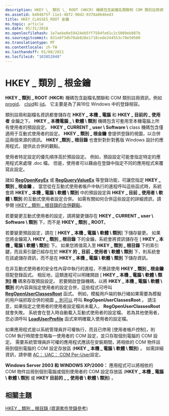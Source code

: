 ```yaml
---
description: HKEY \_ 類別 \_ ROOT (HKCR) 機碼包含副檔名關聯和 COM 類別註冊資訊，例如 Progid、Clsid 和 iid。 它主要是為了與16位 Windows 中的登錄相容。
ms.assetid: b404875f-11e1-48f2-98d2-0378a0646ed3
title: HKEY_CLASSES_ROOT 金鑰
ms.topic: article
ms.date: 05/31/2018
ms.openlocfilehash: 1e7aebe0e59424eb5ff7584fe61c2c5089eb887b
ms.sourcegitcommit: 831e8f3db78ab820e1710cede244553c70e50500
ms.translationtype: MT
ms.contentlocale: zh-TW
ms.lasthandoff: 01/08/2021
ms.locfileid: "103852048"
---
```

# <a name="hkey_classes_root-key"></a>HKEY \_ 類別 \_ 根金鑰

**HKEY \_ 類別 \_ ROOT** (**HKCR**) 機碼包含副檔名關聯和 COM 類別註冊資訊，例如 [progid](../com/-progid--key.md)、 [clsid](../com/clsid-key-hklm.md)和 [iid](../com/interface-key.md)。 它主要是為了與16位 Windows 中的登錄相容。

類別註冊和副檔名資訊都會儲存在 **HKEY \_ 本機 \_ 電腦** 和 **HKEY \_ 目前的 \_ 使用者** 金鑰之下。 **HKEY \_ 本機電腦 \_ \\ 軟體 \\ 類別** 機碼包含可套用至本機電腦上所有使用者的預設設定。 **HKEY \_ CURRENT \_ user \\ Software \\** class 機碼包含僅適用于互動式使用者的設定。 **HKEY \_ 類別 \_ 根金鑰** 會提供登錄的視圖，以合併這兩個來源的資訊。 **HKEY \_類別 \_ 根目錄** 也會針對針對舊版 Windows 設計的應用程式，提供此合併的觀點。

使用者特定設定的優先順序高於預設設定。 例如，預設設定可能會指定特定的應用程式來處理 .doc 檔。 但是，使用者可以藉由在登錄中指定不同的應用程式來覆寫此設定。

諸如 [**RegOpenKeyEx**](/windows/desktop/api/Winreg/nf-winreg-regopenkeyexa) 或 [**RegQueryValueEx**](/windows/desktop/api/Winreg/nf-winreg-regqueryvalueexa) 等登錄功能，可讓您指定 **HKEY \_ 類別 \_ 根金鑰** 。 當您從在互動式使用者帳戶中執行的進程呼叫這些函式時，系統會將 **HKEY \_ 本機 \_ 電腦 \\ 軟體 \\ 類別** 中的預設設定與 **HKEY \_ 目前 \_ 使用者 \\ 軟體 \\ 類別** 的互動式使用者設定合併。 如需有關如何合併這些設定的詳細資訊，請參閱 [HKEY \_ 類別 \_ 根目錄的合併觀點](merged-view-of-hkey-classes-root.md)。

若要變更互動式使用者的設定，請將變更儲存在 **HKEY \_ CURRENT \_ user \\ Software \\ 類別** 下，而不是 **HKEY \_ 類別 \_ ROOT**。

若要變更預設設定，請在 [ **HKEY \_ 本機 \_ 電腦 \\ 軟體 \\ 類別**] 下儲存變更。 如果您將金鑰寫入 **HKEY \_ 類別 \_ 根目錄** 下的金鑰，系統會將資訊儲存在 [ **HKEY \_ 本機 \_ 電腦 \\ 軟體 \\ 類別**] 下。 如果您將值寫入至 **HKEY \_ 類別 \_ 根目錄** 下的索引鍵，而且索引鍵已經存在於 **HKEY 的 \_ 目前 \_ 使用者 \\ 軟體 \\ 類別** 下，則系統會在該處儲存資訊，而不是在 **HKEY \_ 本機 \_ 電腦 \\ 軟體 \\ 類別** 下儲存資訊。

在非互動式使用者的安全性內容中執行的進程，不應該使用 **HKEY \_ 類別 \_ 根金鑰** 搭配登錄函式。 相反地，這類進程可以明確開啟 [ **HKEY \_ 本機 \_ 電腦 \\ 軟體 \\ 類別] 機** 碼來存取預設設定。 若要開啟登錄機碼，以將 **HKEY \_ 本機 \_ 電腦 \\ 軟體 \\ 類別** 的內容與指定使用者的設定合併，這些程式可呼叫 [**RegOpenUserClassesRoot**](/windows/desktop/api/Winreg/nf-winreg-regopenuserclassesroot) 函式。 例如，模擬用戶端的執行緒如果需要為模擬的用戶端抓取合併的視圖 [，則可以](/windows/desktop/SecAuthZ/client-impersonation) 呼叫 **RegOpenUserClassesRoot** 。 請注意，如果指定之使用者的使用者設定檔尚未載入， **RegOpenUserClassesRoot** 就會失敗。 系統會在登入時自動載入互動式使用者的設定檔。 若為其他使用者，您必須呼叫 [**LoadUserProfile**](/windows/win32/api/userenv/nf-userenv-loaduserprofilea) 函式來明確載入使用者的設定檔。

如果應用程式是以系統管理員許可權執行，而且已停用 [使用者帳戶控制]，則 COM 執行時間會忽略每一使用者的 COM 設定，並只存取個別電腦的 COM 設定。 需要系統管理員許可權的應用程式應該在安裝期間，將相依的 COM 物件註冊到個別電腦的 COM 設定存放區 (**HKEY \_ 本機 \_ 電腦 \\ 軟體 \\ 類別**) 。 如需詳細資訊，請參閱 [AC： UAC： COM Per-User](/previous-versions/bb756926(v=msdn.10))設定。

**Windows Server 2003 和 WINDOWS XP/2000：** 應用程式可以將相依的 COM 物件註冊到個別電腦或個別使用者的 COM 設定存放區 (**HKEY \_ 本機 \_ 電腦 \\ 軟體 \\ 類別** 或 **HKEY 目前的 \_ \_ 使用者 \\ 軟體 \\ 類別**) 。

## <a name="related-topics"></a>相關主題

<dl> <dt>

[HKEY \_ 類別 \_ 根目錄 (資源套件登錄參考) ](/previous-versions/windows/it-pro/windows-server-2003/cc739822(v=ws.10))
</dt> </dl>

 

 
